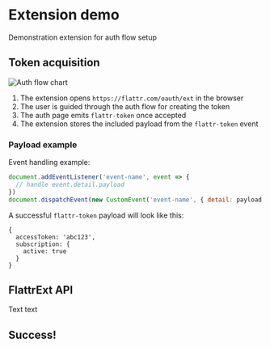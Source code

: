 # Extension demo
Demonstration extension for auth flow setup

## Token acquisition

![Auth flow chart](browser-extension-auth-flow-documentation/assets/auth-flow.png?raw=true "Auth flow chart")

1. The extension opens `https://flattr.com/oauth/ext` in the browser
2. The user is guided through the auth flow for creating the token
3. The auth page emits `flattr-token` once accepted
4. The extension stores the included payload from the `flattr-token` event

### Payload example
Event handling example:
```js
document.addEventListener('event-name', event => { 
  // handle event.detail.payload
})
document.dispatchEvent(new CustomEvent('event-name', { detail: payload }))
```
A successful `flattr-token` payload will look like this:
```json5
{
  accessToken: 'abc123',
  subscription: {
    active: true
  }
}
```

## FlattrExt API

Text text

## Success!
